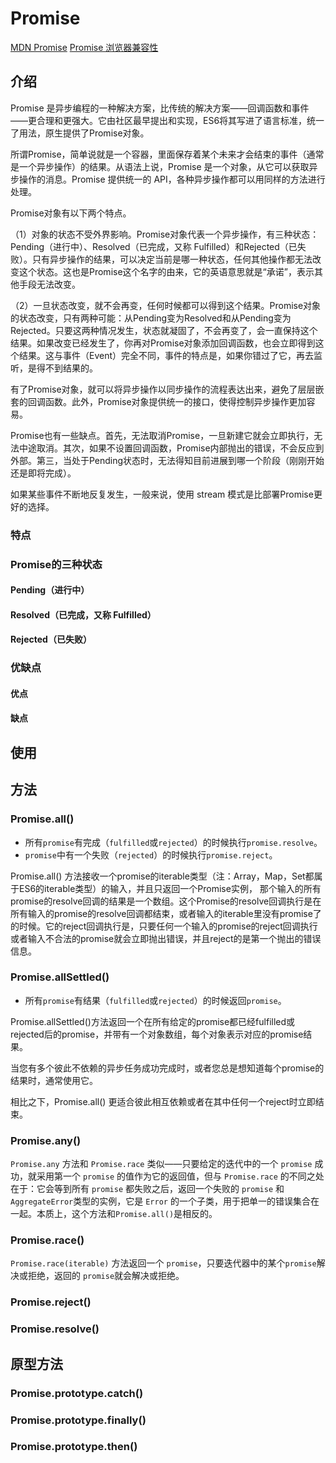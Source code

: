 <!--
 * @Author: tangdaoyong
 * @Date: 2021-02-07 10:06:35
 * @LastEditors: tangdaoyong
 * @LastEditTime: 2021-02-07 11:35:38
 * @Description: Promise
-->
# Promise

[MDN Promise](https://developer.mozilla.org/zh-CN/docs/Web/JavaScript/Reference/Global_Objects/Promise)
[Promise 浏览器兼容性](https://caniuse.com/?search=Promise)

## 介绍

Promise 是异步编程的一种解决方案，比传统的解决方案——回调函数和事件——更合理和更强大。它由社区最早提出和实现，ES6将其写进了语言标准，统一了用法，原生提供了Promise对象。

所谓Promise，简单说就是一个容器，里面保存着某个未来才会结束的事件（通常是一个异步操作）的结果。从语法上说，Promise 是一个对象，从它可以获取异步操作的消息。Promise 提供统一的 API，各种异步操作都可以用同样的方法进行处理。

Promise对象有以下两个特点。

（1）对象的状态不受外界影响。Promise对象代表一个异步操作，有三种状态：Pending（进行中）、Resolved（已完成，又称 Fulfilled）和Rejected（已失败）。只有异步操作的结果，可以决定当前是哪一种状态，任何其他操作都无法改变这个状态。这也是Promise这个名字的由来，它的英语意思就是“承诺”，表示其他手段无法改变。

（2）一旦状态改变，就不会再变，任何时候都可以得到这个结果。Promise对象的状态改变，只有两种可能：从Pending变为Resolved和从Pending变为Rejected。只要这两种情况发生，状态就凝固了，不会再变了，会一直保持这个结果。如果改变已经发生了，你再对Promise对象添加回调函数，也会立即得到这个结果。这与事件（Event）完全不同，事件的特点是，如果你错过了它，再去监听，是得不到结果的。

有了Promise对象，就可以将异步操作以同步操作的流程表达出来，避免了层层嵌套的回调函数。此外，Promise对象提供统一的接口，使得控制异步操作更加容易。

Promise也有一些缺点。首先，无法取消Promise，一旦新建它就会立即执行，无法中途取消。其次，如果不设置回调函数，Promise内部抛出的错误，不会反应到外部。第三，当处于Pending状态时，无法得知目前进展到哪一个阶段（刚刚开始还是即将完成）。

如果某些事件不断地反复发生，一般来说，使用 stream 模式是比部署Promise更好的选择。

### 特点

### Promise的三种状态

#### Pending（进行中）

#### Resolved（已完成，又称 Fulfilled）

#### Rejected（已失败）

### 优缺点

#### 优点

#### 缺点

## 使用

## 方法

### Promise.all()

* 所有`promise`有完成（`fulfilled`或`rejected`）的时候执行`promise.resolve`。
* `promise`中有一个失败（`rejected`）的时候执行`promise.reject`。

Promise.all() 方法接收一个promise的iterable类型（注：Array，Map，Set都属于ES6的iterable类型）的输入，并且只返回一个Promise实例， 那个输入的所有promise的resolve回调的结果是一个数组。这个Promise的resolve回调执行是在所有输入的promise的resolve回调都结束，或者输入的iterable里没有promise了的时候。它的reject回调执行是，只要任何一个输入的promise的reject回调执行或者输入不合法的promise就会立即抛出错误，并且reject的是第一个抛出的错误信息。

### Promise.allSettled()

* 所有`promise`有结果（`fulfilled`或`rejected`）的时候返回`promise`。

Promise.allSettled()方法返回一个在所有给定的promise都已经fulfilled或rejected后的promise，并带有一个对象数组，每个对象表示对应的promise结果。

当您有多个彼此不依赖的异步任务成功完成时，或者您总是想知道每个promise的结果时，通常使用它。

相比之下，Promise.all() 更适合彼此相互依赖或者在其中任何一个reject时立即结束。

### Promise.any()

`Promise.any` 方法和 `Promise.race` 类似——只要给定的迭代中的一个 `promise` 成功，就采用第一个 `promise` 的值作为它的返回值，但与 `Promise.race` 的不同之处在于：它会等到所有 `promise` 都失败之后，返回一个失败的 `promise` 和  `AggregateError`类型的实例，它是 `Error` 的一个子类，用于把单一的错误集合在一起。本质上，这个方法和`Promise.all()`是相反的。

### Promise.race()

`Promise.race(iterable)` 方法返回一个 `promise`，只要迭代器中的某个`promise`解决或拒绝，返回的 `promise`就会解决或拒绝。



### Promise.reject()

### Promise.resolve()

## 原型方法

### Promise.prototype.catch()

### Promise.prototype.finally()

### Promise.prototype.then()
